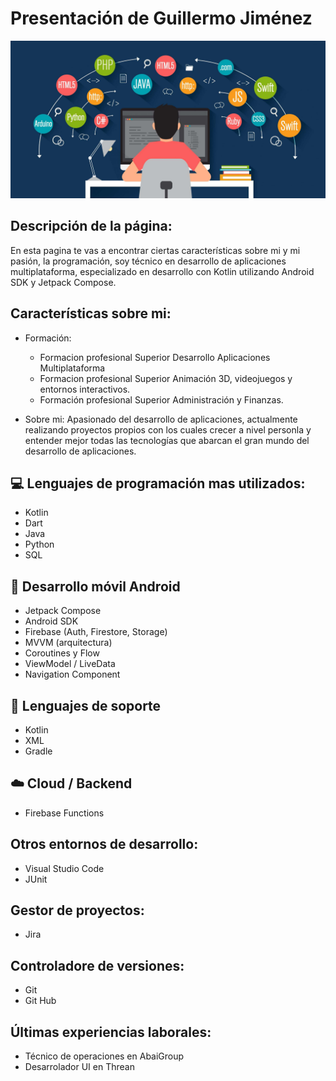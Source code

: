 # Presentación de Guillermo Jiménez
![Imagen de Portada](imagenes/presentacion.jpg)

## Descripción de la página:
En esta pagina te vas a encontrar ciertas características sobre mi y mi pasión, la programación, soy técnico en desarrollo de aplicaciones multiplataforma, especializado en desarrollo con Kotlin utilizando Android SDK y Jetpack Compose.

## Características sobre mi:
- Formación:
  - Formacion profesional Superior Desarrollo Aplicaciones Multiplataforma
  - Formacion profesional Superior Animación 3D, videojuegos y entornos interactivos.
  - Formación profesional Superior Administración y Finanzas.
             
            
             
- Sobre mi: Apasionado del desarrollo de aplicaciones, actualmente realizando proyectos propios con los cuales crecer a nivel personla y entender mejor todas las tecnologías que abarcan el gran mundo del desarrollo de aplicaciones.

## 💻 Lenguajes de programación mas utilizados:
- Kotlin
- Dart
- Java
- Python
- SQL

## 📱 Desarrollo móvil Android
- Jetpack Compose
- Android SDK
- Firebase (Auth, Firestore, Storage)
- MVVM (arquitectura)
- Coroutines y Flow
- ViewModel / LiveData
- Navigation Component

## 🔧 Lenguajes de soporte
- Kotlin
- XML
- Gradle

## ☁️ Cloud / Backend
- Firebase Functions

## Otros entornos de desarrollo:
- Visual Studio Code
- JUnit

## Gestor de proyectos:
- Jira

## Controladore de versiones:
- Git
- Git Hub

## Últimas experiencias laborales:
- Técnico de operaciones en AbaiGroup
- Desarrolador UI en Threan
